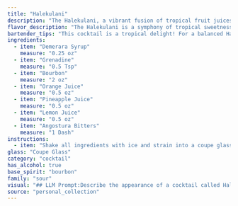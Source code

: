 ```yaml
---
title: "Halekulani"
description: "The Halekulani, a vibrant fusion of tropical fruit juices and warming bourbon, belongs to the **Sour family**, with its tart citrus base and sweet syrup components.  While its exact origin remains shrouded in mystery, it likely emerged from the vibrant cocktail culture of Hawaii, where its name, meaning House of the Ocean, reflects its refreshing island spirit. "
flavor_description: "The Halekulani is a symphony of tropical sweetness and bourbon warmth.  The Demerara syrup and grenadine provide a lush, fruity sweetness, while the bourbon adds a robust spice and depth.  The orange, pineapple, and lemon juices create a vibrant, tangy base, while the Angostura bitters add a subtle, herbal complexity.  It's a well-balanced cocktail that's both refreshing and sophisticated. "
bartender_tips: "This cocktail is a tropical delight! For a balanced Halekulani, shake well with ice to ensure proper dilution. Don't skimp on the fresh juices; they bring the vibrant flavors. Start with a small amount of grenadine for sweetness, adjust to taste. A touch of Angostura bitters adds complexity. Finally, garnish with a pineapple wedge and a maraschino cherry for a delightful presentation. "
ingredients:
  - item: "Demerara Syrup"
    measure: "0.25 oz"
  - item: "Grenadine"
    measure: "0.5 Tsp"
  - item: "Bourbon"
    measure: "2 oz"
  - item: "Orange Juice"
    measure: "0.5 oz"
  - item: "Pineapple Juice"
    measure: "0.5 oz"
  - item: "Lemon Juice"
    measure: "0.5 oz"
  - item: "Angostura Bitters"
    measure: "1 Dash"
instructions:
  - item: "Shake all ingredients with ice and strain into a coupe glass."
glass: "Coupe Glass"
category: "cocktail"
has_alcohol: true
base_spirit: "bourbon"
family: "sour"
visual: "## LLM Prompt:Describe the appearance of a cocktail called Halekulani, made with Demerara syrup, grenadine, bourbon, orange juice, pineapple juice, lemon juice, and Angostura bitters. **Focus on the following:*** **Color:** Is it bright and vibrant, or more subdued? Is it a single color, or does it have layers or gradients?* **Clarity:** Is it clear, cloudy, or layered?* **Texture:** Is it smooth and silky, or does it have any visible elements like fruit pulp or ice?* **Garnish:** What garnish is typically used, and how does it visually complement the drink? **Consider the following additional details:*** **Lighting:** Is the drink illuminated by natural or artificial light, and how does this impact its appearance?* **Glassware:** What type of glass is the cocktail served in, and how does this influence the visual presentation?**Remember:**  Use evocative language to create a vivid and immersive description that captures the essence of the Halekulani cocktail. "
source: "personal_collection"
---
```


